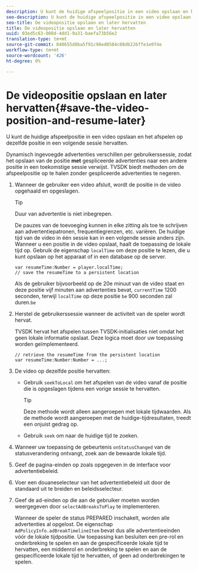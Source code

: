 ```yaml
---
description: U kunt de huidige afspeelpositie in een video opslaan en het afspelen op dezelfde positie in een volgende sessie hervatten.
seo-description: U kunt de huidige afspeelpositie in een video opslaan en het afspelen op dezelfde positie in een volgende sessie hervatten.
seo-title: De videopositie opslaan en later hervatten
title: De videopositie opslaan en later hervatten
uuid: 03ed5c63-008d-4dd1-9a31-baefa73b56e2
translation-type: tm+mt
source-git-commit: 040655d8ba5f91c98ed0584c08db226ffe1e0f4e
workflow-type: tm+mt
source-wordcount: '426'
ht-degree: 0%

---
```



# De videopositie opslaan en later hervatten{#save-the-video-position-and-resume-later}

U kunt de huidige afspeelpositie in een video opslaan en het afspelen op dezelfde positie in een volgende sessie hervatten.

Dynamisch ingevoegde advertenties verschillen per gebruikerssessie, zodat het opslaan van de positie **met** gespliceerde advertenties naar een andere positie in een toekomstige sessie verwijst. TVSDK biedt methoden om de afspeelpositie op te halen zonder gespliceerde advertenties te negeren.

1. Wanneer de gebruiker een video afsluit, wordt de positie in de video opgehaald en opgeslagen.

   >[!TIP]
   >
   >Duur van advertentie is niet inbegrepen.

   De pauzes van de toevoeging kunnen in elke zitting als toe te schrijven aan advertentiepatronen, frequentiegrenzen, etc. variëren. De huidige tijd van de video in één sessie kan in een volgende sessie anders zijn. Wanneer u een positie in de video opslaat, haalt de toepassing de lokale tijd op. Gebruik de eigenschap `localTime` om deze positie te lezen, die u kunt opslaan op het apparaat of in een database op de server.

   ```
   var resumeTime:Number = player.localTime; 
   // save the resumeTime to a persistent location
   ```

   Als de gebruiker bijvoorbeeld op de 20e minuut van de video staat en deze positie vijf minuten aan advertenties bevat, `currentTime` 1200 seconden, terwijl `localTime` op deze positie `be` 900 seconden zal duren.`be`

1. Herstel de gebruikerssessie wanneer de activiteit van de speler wordt hervat.

   TVSDK hervat het afspelen tussen TVSDK-initialisaties niet omdat het geen lokale informatie opslaat. Deze logica moet door uw toepassing worden geïmplementeerd.

   ```
   // retrieve the resumeTime from the persistent location 
   var resumeTime:Number:Number = ...;
   ```

1. De video op dezelfde positie hervatten:

   * Gebruik `seekToLocal` om het afspelen van de video vanaf de positie die is opgeslagen tijdens een vorige sessie te hervatten.

      >[!TIP]
      >
      >Deze methode wordt alleen aangeroepen met lokale tijdwaarden. Als de methode wordt aangeroepen met de huidige-tijdresultaten, treedt een onjuist gedrag op.

   * Gebruik `seek` om naar de huidige tijd te zoeken.

1. Wanneer uw toepassing de gebeurtenis `onStatusChanged` van de statusverandering ontvangt, zoek aan de bewaarde lokale tijd.
1. Geef de pagina-einden op zoals opgegeven in de interface voor advertentiebeleid.
1. Voer een douaneselecteur van het advertentiebeleid uit door de standaard uit te breiden en beleidsselecteur.
1. Geef de ad-einden op die aan de gebruiker moeten worden weergegeven door `selectAdBreaksToPlay` te implementeren.

   Wanneer de speler de status PREPARED inschakelt, worden alle advertenties al opgelost. De eigenschap `AdPolicyInfo.adBreakTimelineItem` bevat dus alle advertentieeinden vóór de lokale tijdpositie. Uw toepassing kan besluiten een pre-rol en onderbreking te spelen en aan de gespecificeerde lokale tijd te hervatten, een middenrol en onderbreking te spelen en aan de gespecificeerde lokale tijd te hervatten, of geen ad onderbrekingen te spelen.
